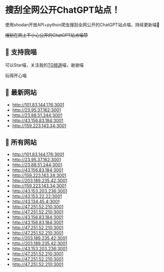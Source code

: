 # 搜刮全网公开ChatGPT站点！

使用shodan开放API+python爬虫搜刮全网公开的ChatGPT站点喵，持续更新喵🥳

~~搜刮在网上不小心公开的ChatGPT站点喵😈~~

## 🚀 支持我喵

可以Star喵，关注我的[TG频道](https://t.me/puddin_share)喵，谢谢喵

玩得开心喵

## 📖 最新网站

- http://101.83.144.176:3001
- http://23.95.37.162:3001
- http://23.88.51.244:3001
- http://43.156.83.184:3001
- http://159.223.143.34:3001


## 📖 所有网站

- http://101.83.144.176:3001
- http://23.95.37.162:3001
- http://23.88.51.244:3001
- http://43.156.83.184:3001
- http://159.223.143.34:3001
- http://203.189.235.42:3001
- http://159.223.143.34:3001
- http://43.153.203.236:3001
- http://43.153.22.22:3001
- http://43.134.45.4:3001
- http://47.251.52.210:3001
- http://47.251.52.210:3001
- http://43.156.83.184:3001
- http://43.156.83.184:3001
- http://47.251.52.210:3001
- http://47.251.52.210:3001
- http://203.189.235.42:3001
- http://203.189.235.42:3001
- http://43.153.203.236:3001
- http://47.251.52.210:3001
- http://47.251.52.210:3001
- http://47.251.52.210:3001


